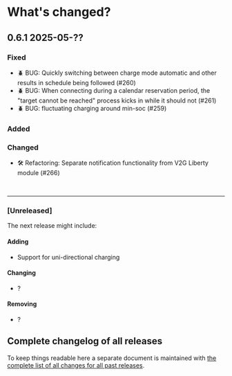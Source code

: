 # What's changed?

## 0.6.1 2025-05-??

### Fixed

- 🪲 BUG: Quickly switching between charge mode automatic and other results in schedule being followed (#260)
- 🪲 BUG: When connecting during a calendar reservation period, the "target cannot be reached" process kicks in while it should not (#261)
- 🪲 BUG: fluctuating charging around min-soc (#259)

### Added

### Changed

- 🛠️ Refactoring: Separate notification functionality from V2G Liberty module (#266)

&nbsp;

---

### [Unreleased]

The next release might include:

#### Adding

- Support for uni-directional charging

#### Changing

- ?

#### Removing

- ?

## Complete changelog of all releases

To keep things readable here a separate document is maintained
with [the complete list of all changes for all past releases](changelog_of_all_releases.md).

&nbsp;
